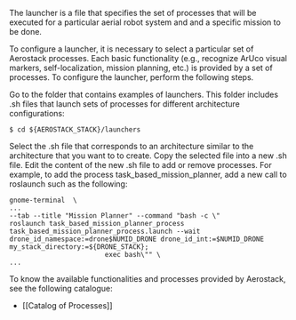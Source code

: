 The launcher is a file that specifies the set of processes that will be executed for a particular aerial robot system and and a specific mission to be done.

To configure a launcher, it is necessary to select a particular set of Aerostack processes. Each basic functionality (e.g., recognize ArUco visual markers, self-localization, mission planning, etc.) is provided by a set of processes. To configure the launcher, perform the following steps.

Go to the folder that contains examples of launchers. This folder includes .sh files that launch sets of processes for different architecture configurations:

```
$ cd ${AEROSTACK_STACK}/launchers
```

Select the .sh file that corresponds to an architecture similar to the architecture that you want to to create. Copy the selected file into a new .sh file. Edit the content of the new .sh file to add or remove processes. For example, to add the process task_based_mission_planner, add a new call to roslaunch such as the following:

```
gnome-terminal  \
...
--tab --title "Mission Planner" --command "bash -c \"
roslaunch task_based_mission_planner_process task_based_mission_planner_process.launch --wait drone_id_namespace:=drone$NUMID_DRONE drone_id_int:=$NUMID_DRONE my_stack_directory:=${DRONE_STACK};
						exec bash\"" \
...
```

To know the available functionalities and processes provided by Aerostack, see the following catalogue:

- [[Catalog of Processes]] 